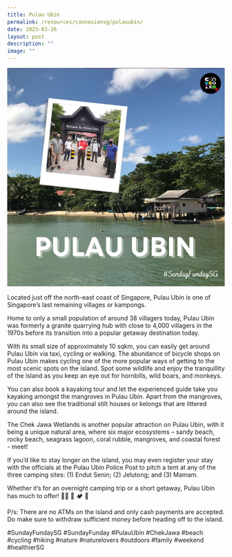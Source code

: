 ```yaml
---
title: Pulau Ubin
permalink: /resources/connexionsg/pulauubin/
date: 2023-03-26
layout: post
description: ""
image: ""
---
```

![](/images/connexionsg/2023/pulau%20ubin.JPG)

Located just off the north-east coast of Singapore, Pulau Ubin is one of Singapore’s last remaining villages or kampongs.

Home to only a small population of around 38 villagers today, Pulau Ubin was formerly a granite quarrying hub with close to 4,000 villagers in the 1970s before its transition into a popular getaway destination today.

With its small size of approximately 10 sqkm, you can easily get around Pulau Ubin via taxi, cycling or walking. The abundance of bicycle shops on Pulau Ubin makes cycling one of the more popular ways of getting to the most scenic spots on the island. Spot some wildlife and enjoy the tranquillity of the island as you keep an eye out for hornbills, wild boars, and monkeys.

You can also book a kayaking tour and let the experienced guide take you kayaking amongst the mangroves in Pulau Ubin. Apart from the mangroves, you can also see the traditional stilt houses or kelongs that are littered around the island.

The Chek Jawa Wetlands is another popular attraction on Pulau Ubin, with it being a unique natural area, where six major ecosystems – sandy beach, rocky beach, seagrass lagoon, coral rubble, mangroves, and coastal forest - meet!

If you’d like to stay longer on the island, you may even register your stay with the officials at the Pulau Ubin Police Post to pitch a tent at any of the three camping sites: (1) Endut Senin; (2) Jelutong; and (3) Mamam.

Whether it’s for an overnight camping trip or a short getaway, Pulau Ubin has much to offer! 🚶🏻 🛶 🏕️ 🌊

P/s: There are no ATMs on the island and only cash payments are accepted. Do make sure to withdraw sufficient money before heading off to the island.

#SundayFundaySG #SundayFunday #PulauUbin #ChekJawa #beach #cycling #hiking #nature #naturelovers #outdoors #family #weekend #healthierSG